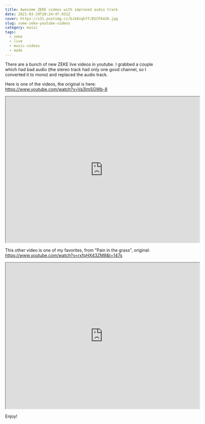 ```yaml
---
title: Awesome ZEKE videos with improved audio track
date: 2021-03-29T20:24:47.931Z
cover: https://s31.postimg.cc/bik8iqh7f/DSCF6436.jpg
slug: some-zeke-youtube-videos
category: music
tags:
  - zeke
  - live
  - music-videos
  - modo
---
```

There are a bunch of new ZEKE live videos in youtube. I grabbed a couple which had bad audio (the stereo track had only one good channel, so I converted it to mono) and replaced the audio track.

Here is one of the videos, the original is here: <https://www.youtube.com/watch?v=Va3ImSGWb-8>

<iframe src="https://drive.google.com/file/d/1s3RvDInJyDslZKACdKiGsiJEtTOrjEme/preview" width="640" height="480"></iframe>


This other video is one of my favorites, from "Pain in the grass", original: <https://www.youtube.com/watch?v=rxfpHX43ZM8&t=147s>

<iframe src="https://drive.google.com/file/d/1rqZf6NwYQTr4GGxRe-WLLdsOPskK7TVh/preview" width="640" height="480"></iframe>

Enjoy!